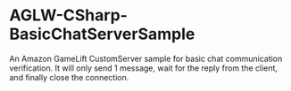 # AGLW-CSharp-BasicChatServerSample
An Amazon GameLift CustomServer sample for basic chat communication verification. It will only send 1 message, wait for the reply from the client, and finally close the connection.
